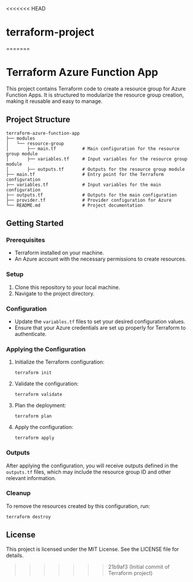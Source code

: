 <<<<<<< HEAD
# terraform-project
=======
# Terraform Azure Function App

This project contains Terraform code to create a resource group for Azure Function Apps. It is structured to modularize the resource group creation, making it reusable and easy to manage.

## Project Structure

```
terraform-azure-function-app
├── modules
│   └── resource-group
│       ├── main.tf          # Main configuration for the resource group module
│       ├── variables.tf     # Input variables for the resource group module
│       ├── outputs.tf       # Outputs for the resource group module
├── main.tf                  # Entry point for the Terraform configuration
├── variables.tf             # Input variables for the main configuration
├── outputs.tf               # Outputs for the main configuration
├── provider.tf              # Provider configuration for Azure
└── README.md                # Project documentation
```

## Getting Started

### Prerequisites

- Terraform installed on your machine.
- An Azure account with the necessary permissions to create resources.

### Setup

1. Clone this repository to your local machine.
2. Navigate to the project directory.

### Configuration

- Update the `variables.tf` files to set your desired configuration values.
- Ensure that your Azure credentials are set up properly for Terraform to authenticate.

### Applying the Configuration

1. Initialize the Terraform configuration:
   ```
   terraform init
   ```

2. Validate the configuration:
   ```
   terraform validate
   ```

3. Plan the deployment:
   ```
   terraform plan
   ```

4. Apply the configuration:
   ```
   terraform apply
   ```

### Outputs

After applying the configuration, you will receive outputs defined in the `outputs.tf` files, which may include the resource group ID and other relevant information.

### Cleanup

To remove the resources created by this configuration, run:
```
terraform destroy
```

## License

This project is licensed under the MIT License. See the LICENSE file for details.
>>>>>>> 21b9af3 (Initial commit of Terraform project)
